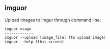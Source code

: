 ## imguor
Upload images to imgur through command line.

```
imguor usage
-------------
imguor --upload [image_file] (to upload image)
imguor --help (this screen)
```
